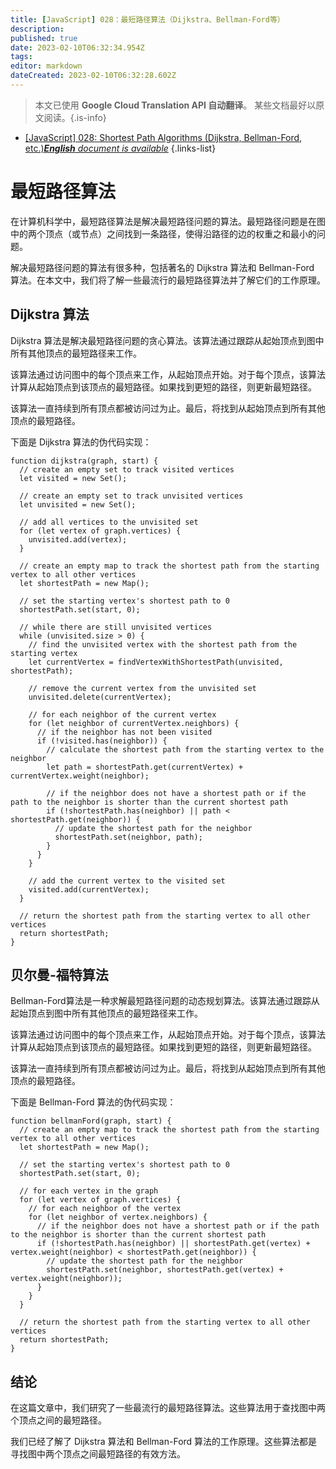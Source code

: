 ```yaml
---
title: [JavaScript] 028：最短路径算法（Dijkstra、Bellman-Ford等）
description: 
published: true
date: 2023-02-10T06:32:34.954Z
tags: 
editor: markdown
dateCreated: 2023-02-10T06:32:28.602Z
---
```


> 本文已使用 **Google Cloud Translation API 自动翻译**。
某些文档最好以原文阅读。{.is-info}



- [[JavaScript] 028: Shortest Path Algorithms (Dijkstra, Bellman-Ford, etc.)***English** document is available*](/en/Knowledge-base/Algorithm/javascript-028-shortest-path-algorithms-dijkstra-bellman-ford-etc-)
{.links-list}


# 最短路径算法

在计算机科学中，最短路径算法是解决最短路径问题的算法。最短路径问题是在图中的两个顶点（或节点）之间找到一条路径，使得沿路径的边的权重之和最小的问题。

解决最短路径问题的算法有很多种，包括著名的 Dijkstra 算法和 Bellman-Ford 算法。在本文中，我们将了解一些最流行的最短路径算法并了解它们的工作原理。

## Dijkstra 算法

Dijkstra 算法是解决最短路径问题的贪心算法。该算法通过跟踪从起始顶点到图中所有其他顶点的最短路径来工作。

该算法通过访问图中的每个顶点来工作，从起始顶点开始。对于每个顶点，该算法计算从起始顶点到该顶点的最短路径。如果找到更短的路径，则更新最短路径。

该算法一直持续到所有顶点都被访问过为止。最后，将找到从起始顶点到所有其他顶点的最短路径。

下面是 Dijkstra 算法的伪代码实现：

```
function dijkstra(graph, start) {
  // create an empty set to track visited vertices
  let visited = new Set();
  
  // create an empty set to track unvisited vertices
  let unvisited = new Set();
  
  // add all vertices to the unvisited set
  for (let vertex of graph.vertices) {
    unvisited.add(vertex);
  }
  
  // create an empty map to track the shortest path from the starting vertex to all other vertices
  let shortestPath = new Map();
  
  // set the starting vertex's shortest path to 0
  shortestPath.set(start, 0);
  
  // while there are still unvisited vertices
  while (unvisited.size > 0) {
    // find the unvisited vertex with the shortest path from the starting vertex
    let currentVertex = findVertexWithShortestPath(unvisited, shortestPath);
    
    // remove the current vertex from the unvisited set
    unvisited.delete(currentVertex);
    
    // for each neighbor of the current vertex
    for (let neighbor of currentVertex.neighbors) {
      // if the neighbor has not been visited
      if (!visited.has(neighbor)) {
        // calculate the shortest path from the starting vertex to the neighbor
        let path = shortestPath.get(currentVertex) + currentVertex.weight(neighbor);
        
        // if the neighbor does not have a shortest path or if the path to the neighbor is shorter than the current shortest path
        if (!shortestPath.has(neighbor) || path < shortestPath.get(neighbor)) {
          // update the shortest path for the neighbor
          shortestPath.set(neighbor, path);
        }
      }
    }
    
    // add the current vertex to the visited set
    visited.add(currentVertex);
  }
  
  // return the shortest path from the starting vertex to all other vertices
  return shortestPath;
}
```

## 贝尔曼-福特算法

Bellman-Ford算法是一种求解最短路径问题的动态规划算法。该算法通过跟踪从起始顶点到图中所有其他顶点的最短路径来工作。

该算法通过访问图中的每个顶点来工作，从起始顶点开始。对于每个顶点，该算法计算从起始顶点到该顶点的最短路径。如果找到更短的路径，则更新最短路径。

该算法一直持续到所有顶点都被访问过为止。最后，将找到从起始顶点到所有其他顶点的最短路径。

下面是 Bellman-Ford 算法的伪代码实现：

```
function bellmanFord(graph, start) {
  // create an empty map to track the shortest path from the starting vertex to all other vertices
  let shortestPath = new Map();
  
  // set the starting vertex's shortest path to 0
  shortestPath.set(start, 0);
  
  // for each vertex in the graph
  for (let vertex of graph.vertices) {
    // for each neighbor of the vertex
    for (let neighbor of vertex.neighbors) {
      // if the neighbor does not have a shortest path or if the path to the neighbor is shorter than the current shortest path
      if (!shortestPath.has(neighbor) || shortestPath.get(vertex) + vertex.weight(neighbor) < shortestPath.get(neighbor)) {
        // update the shortest path for the neighbor
        shortestPath.set(neighbor, shortestPath.get(vertex) + vertex.weight(neighbor));
      }
    }
  }
  
  // return the shortest path from the starting vertex to all other vertices
  return shortestPath;
}
```

## 结论

在这篇文章中，我们研究了一些最流行的最短路径算法。这些算法用于查找图中两个顶点之间的最短路径。

我们已经了解了 Dijkstra 算法和 Bellman-Ford 算法的工作原理。这些算法都是寻找图中两个顶点之间最短路径的有效方法。
